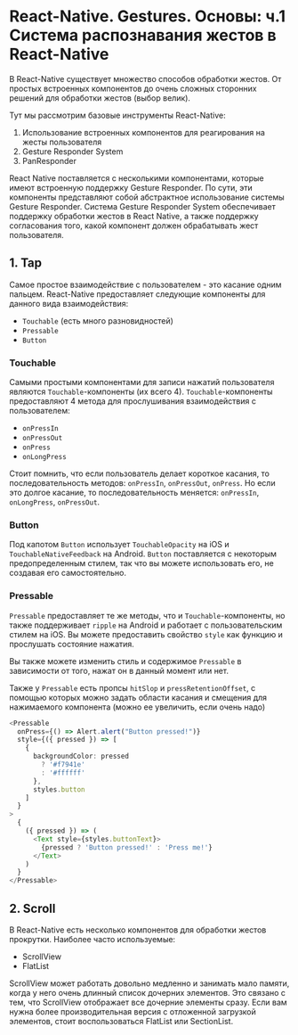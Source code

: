 # React-Native. Gestures. Основы: ч.1 Система распознавания жестов в React-Native

В React-Native существует множество способов обработки жестов. От простых встроенных компонентов до очень
сложных сторонних решений для обработки жестов (выбор велик).

Тут мы рассмотрим базовые инструменты React-Native:

1. Использование встроенных компонентов для реагирования на жесты пользователя
2. Gesture Responder System
3. PanResponder

React Native поставляется с несколькими компонентами, которые имеют встроенную поддержку Gesture Responder. По сути,
эти компоненты представляют собой абстрактное использование системы Gesture Responder. Система Gesture Responder System обеспечивает поддержку обработки жестов в React Native, а также поддержку согласования того, какой компонент должен обрабатывать жест пользователя.

## 1. Tap

Самое простое взаимодействие с пользователем - это касание одним пальцем. React-Native предоставляет следующие компоненты для данного вида взаимодействия:

- `Touchable` (есть много разновидностей)
- `Pressable`
- `Button`

### Touchable

Самыми простыми компонентами для записи нажатий пользователя являются `Touchable`-компоненты (их всего 4).
`Touchable`-компоненты предоставляют 4 метода для прослушивания взаимодействия с пользователем:

- `onPressIn`
- `onPressOut`
- `onPress`
- `onLongPress`

Стоит помнить, что если пользователь делает короткое касания, то последовательность методов: `onPressIn`, `onPressOut`, `onPress`. Но если это долгое касание, то последовательность меняется:  `onPressIn`, `onLongPress`, `onPressOut`.

### Button

Под капотом `Button` использует `TouchableOpacity` на iOS и `TouchableNativeFeedback` на Android. `Button` поставляется с некоторым предопределенным стилем, так что вы можете использовать его, не создавая его самостоятельно.

### Pressable

`Pressable` предоставляет те же методы, что и `Touchable`-компоненты, но также поддерживает `ripple` на
Android и работает с пользовательским стилем на iOS. Вы можете предоставить свойство `style` как функцию
и прослушать состояние нажатия.

Вы также можете изменить стиль и содержимое `Pressable` в зависимости от того, нажат он в данный момент или нет.

Также у `Pressable` есть пропсы `hitSlop` и `pressRetentionOffset`, с помощью которых можно задать области касания и смещения для нажимаемого компонента (можно ее увеличить, если очень надо)

```ts
<Pressable
  onPress={() => Alert.alert("Button pressed!")}
  style={({ pressed }) => [
    {
      backgroundColor: pressed
        ? '#f7941e'
        : '#ffffff'
      },
      styles.button
    ]
  }
>
  {
    ({ pressed }) => (
      <Text style={styles.buttonText}>
        {pressed ? 'Button pressed!' : 'Press me!'}
      </Text>
    )
  }
</Pressable>
```

## 2. Scroll

В React-Native есть несколько компонентов для обработки жестов прокрутки. Наиболее часто используемые:

- ScrollView
- FlatList

ScrollView может работать довольно медленно и занимать мало памяти, когда у него очень длинный список дочерних элементов. Это связано с тем, что ScrollView отображает все дочерние элементы сразу. Если вам нужна более производительная версия с отложенной загрузкой элементов, стоит воспользоваться FlatList или SectionList.

